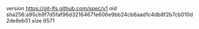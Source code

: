 version https://git-lfs.github.com/spec/v1
oid sha256:a95cb9f7d5faf96d32164671e606e9bb24cb6aad1c4db8f2b7cb010d2de8eb51
size 6571
